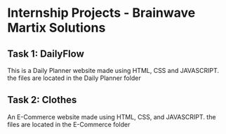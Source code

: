 # Internship Projects - Brainwave Martix Solutions

## Task 1: DailyFlow
This is a Daily Planner website made using HTML, CSS and JAVASCRIPT. the files are located in the Daily Planner folder
## Task 2: Clothes
An E-Commerce website made using HTML, CSS, and JAVASCRIPT. the files are located in the E-Commerce folder

